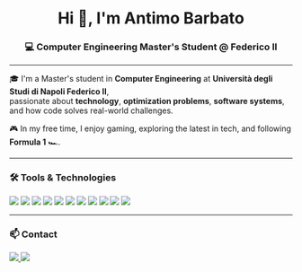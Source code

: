 <h1 align="center">Hi 👋, I'm Antimo Barbato</h1>
<h3 align="center">💻 Computer Engineering Master's Student @ Federico II</h3>

---

🎓 I'm a Master's student in **Computer Engineering** at **Università degli Studi di Napoli Federico II**,  
passionate about **technology**, **optimization problems**, **software systems**, and how code solves real-world challenges.

🎮 In my free time, I enjoy gaming, exploring the latest in tech, and following **Formula 1** 🏎️.

---

### 🛠️ Tools & Technologies

<p align="left">
  <img src="https://img.shields.io/badge/Python-3776AB?style=flat&logo=python&logoColor=white"/>
  <img src="https://img.shields.io/badge/Java-007396?style=flat&logo=java&logoColor=white"/>
  <img src="https://img.shields.io/badge/C++-00599C?style=flat&logo=c%2B%2B&logoColor=white"/>
  <img src="https://img.shields.io/badge/VHDL-45217A?style=flat&logoColor=white"/>
  <img src="https://img.shields.io/badge/UML-Diagrams-ff69b4?style=flat"/>
  <img src="https://img.shields.io/badge/MongoDB-47A248?style=flat&logo=mongodb&logoColor=white"/>
  <img src="https://img.shields.io/badge/Linux-FCC624?style=flat&logo=linux&logoColor=black"/>
  <img src="https://img.shields.io/badge/Odoo-714B67?style=flat&logo=odoo&logoColor=white"/>
  <img src="https://img.shields.io/badge/BPMN-Modelling-blue?style=flat"/>
  <img src="https://img.shields.io/badge/SQL-4479A1?style=flat&logo=mysql&logoColor=white"/>
  <img src="https://img.shields.io/badge/Machine%20Learning-0096D6?style=flat&logo=scikit-learn&logoColor=white"/>


</p>

---

### 📫 Contact

<p align="left">
  <a href="mailto:antimo.barbato95@gmail.com">
    <img src="https://img.shields.io/badge/Gmail-antimo.barbato95%40gmail.com-red?style=flat&logo=gmail&logoColor=white"/>
  </a>
  <a href="https://www.linkedin.com/in/antimo-barbato" target="_blank">
    <img src="https://img.shields.io/badge/LinkedIn-Antimo%20Barbato-blue?style=flat&logo=linkedin&logoColor=white"/>
  </a>
</p>






